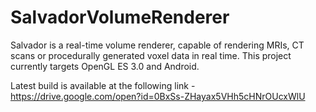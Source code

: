 # SalvadorVolumeRenderer
Salvador is a real-time volume renderer, capable of rendering MRIs, CT scans or procedurally generated voxel data in real time.
This project currently targets OpenGL ES 3.0 and Android.

Latest build is available at the following link - https://drive.google.com/open?id=0BxSs-ZHayax5VHh5cHNrOUcxWlU

